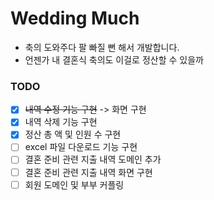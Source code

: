 # Wedding Much
- 축의 도와주다 팔 빠질 뻔 해서 개발합니다.
- 언젠가 내 결혼식 축의도 이걸로 정산할 수 있을까

### TODO
- [x] ~~내역 수정 기능 구현~~ -> 화면 구현
- [x] 내역 삭제 기능 구현
- [x] 정산 총 액 및 인원 수 구현
- [ ] excel 파일 다운로드 기능 구현
- [ ] 결혼 준비 관련 지출 내역 도메인 추가
- [ ] 결혼 준비 관련 지출 내역 화면 구현
- [ ] 회원 도메인 및 부부 커플링
